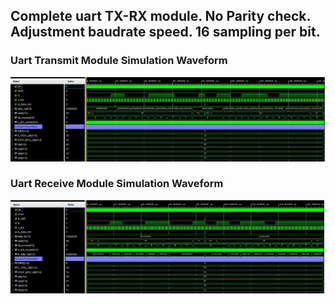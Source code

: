 ## Complete uart TX-RX module. No Parity check. Adjustment baudrate speed. 16 sampling per bit.
### Uart Transmit Module Simulation Waveform
![Screenshot](https://github.com/SafaKucukkomurler/verilog-uart-TX-RX-module/blob/master/uartTX_screenshot.JPG)
### Uart Receive Module Simulation Waveform
![Screenshot](https://github.com/SafaKucukkomurler/verilog-uart-TX-RX-module/blob/master/uartRX_screenshot.JPG)
